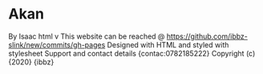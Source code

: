 # Akan
By Isaac
html v
This website can be reached @ https://github.com/ibbz-slink/new/commits/gh-pages
Designed with HTML and styled with stylesheet
Support and contact details
{contac:0782185222} Copyright (c) {2020} {ibbz}

